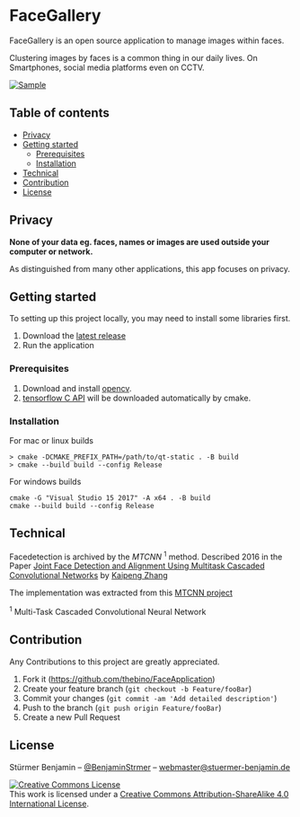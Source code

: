 # FaceGallery

FaceGallery is an open source application to manage images within faces.

Clustering images by faces is a common thing in our daily lives. On Smartphones,
social media platforms even on CCTV.

[![Sample](https://via.placeholder.com/350)](http://creativecommons.org/licenses/by-nc-nd/3.0/)

## Table of contents

* [Privacy](#privacy)
* [Getting started](#getting-started)
  * [Prerequisites](#prerequisites)
  * [Installation](#installation)
* [Technical](#technical)
* [Contribution](#contribution)
* [License](#license)


## Privacy
**None of your data eg. faces, names or images are used outside your computer or network.**

As distinguished from many other applications, this app focuses on privacy.


## Getting started
To setting up this project locally, you may need to install some libraries first.

1. Download the [latest release](https://github.com/thebino/FaceGallery/releases)
2. Run the application


### Prerequisites
1. Download and install [opencv](https://opencv.org/releases/).
2. [tensorflow C API](https://www.tensorflow.org/install/lang_c) will be downloaded automatically by cmake.


### Installation
For mac or linux builds
```shell
> cmake -DCMAKE_PREFIX_PATH=/path/to/qt-static . -B build
> cmake --build build --config Release
```

For windows builds
```shell
cmake -G "Visual Studio 15 2017" -A x64 . -B build
cmake --build build --config Release
```


## Technical
Facedetection is archived by the *MTCNN* <sup>1</sup> method.
Described 2016 in the Paper 
    [Joint Face Detection and Alignment Using Multitask Cascaded Convolutional Networks](https://arxiv.org/abs/1604.02878) 
by [Kaipeng Zhang](http://kpzhang93.github.io/)

The implementation was extracted from this [MTCNN project](https://github.com/OAID/FaceDetection)

<sup>1</sup> Multi-Task Cascaded Convolutional Neural Network


## Contribution
Any Contributions to this project are greatly appreciated.

1. Fork it (<https://github.com/thebino/FaceApplication>)
2. Create your feature branch (`git checkout -b Feature/fooBar`)
3. Commit your changes (`git commit -am 'Add detailed description'`)
4. Push to the branch (`git push origin Feature/fooBar`)
5. Create a new Pull Request


## License
Stürmer Benjamin – [@BenjaminStrmer](https://twitter.com/BenjaminStrmer) – webmaster@stuermer-benjamin.de

<a rel="license" href="http://creativecommons.org/licenses/by-sa/4.0/"><img alt="Creative Commons License" style="border-width:0" src="https://i.creativecommons.org/l/by-sa/4.0/88x31.png" /></a><br />This work is licensed under a <a rel="license" href="http://creativecommons.org/licenses/by-sa/4.0/">Creative Commons Attribution-ShareAlike 4.0 International License</a>.


